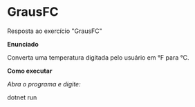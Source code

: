 # GrausFC
Resposta ao exercício "GrausFC"


**Enunciado**

Converta uma temperatura digitada pelo usuário em °F para °C.

**Como executar**

*Abra o programa e digite:*

dotnet run

